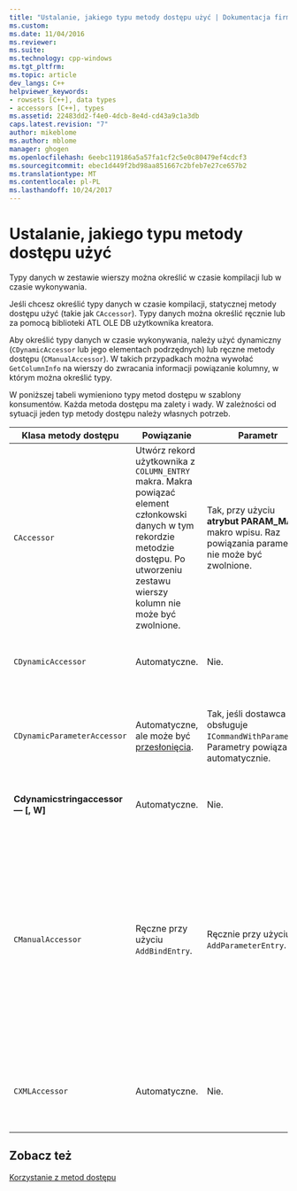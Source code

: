 ```yaml
---
title: "Ustalanie, jakiego typu metody dostępu użyć | Dokumentacja firmy Microsoft"
ms.custom: 
ms.date: 11/04/2016
ms.reviewer: 
ms.suite: 
ms.technology: cpp-windows
ms.tgt_pltfrm: 
ms.topic: article
dev_langs: C++
helpviewer_keywords:
- rowsets [C++], data types
- accessors [C++], types
ms.assetid: 22483dd2-f4e0-4dcb-8e4d-cd43a9c1a3db
caps.latest.revision: "7"
author: mikeblome
ms.author: mblome
manager: ghogen
ms.openlocfilehash: 6eebc119186a5a57fa1cf2c5e0c80479ef4cdcf3
ms.sourcegitcommit: ebec1d449f2bd98aa851667c2bfeb7e27ce657b2
ms.translationtype: MT
ms.contentlocale: pl-PL
ms.lasthandoff: 10/24/2017
---
```

# <a name="determining-which-type-of-accessor-to-use"></a>Ustalanie, jakiego typu metody dostępu użyć
Typy danych w zestawie wierszy można określić w czasie kompilacji lub w czasie wykonywania.  
  
 Jeśli chcesz określić typy danych w czasie kompilacji, statycznej metody dostępu użyć (takie jak `CAccessor`). Typy danych można określić ręcznie lub za pomocą biblioteki ATL OLE DB użytkownika kreatora.  
  
 Aby określić typy danych w czasie wykonywania, należy użyć dynamiczny (`CDynamicAccessor` lub jego elementach podrzędnych) lub ręczne metody dostępu (`CManualAccessor`). W takich przypadkach można wywołać `GetColumnInfo` na wierszy do zwracania informacji powiązanie kolumny, w którym można określić typy.  
  
 W poniższej tabeli wymieniono typy metod dostępu w szablony konsumentów. Każda metoda dostępu ma zalety i wady. W zależności od sytuacji jeden typ metody dostępu należy własnych potrzeb.  
  
|Klasa metody dostępu|Powiązanie|Parametr|Komentarz|  
|--------------------|-------------|---------------|-------------|  
|`CAccessor`|Utwórz rekord użytkownika z `COLUMN_ENTRY` makra. Makra powiązać element członkowski danych w tym rekordzie metodzie dostępu. Po utworzeniu zestawu wierszy kolumn nie może być zwolnione.|Tak, przy użyciu **atrybut PARAM_MAP** makro wpisu. Raz powiązania parametrów nie może być zwolnione.|Najszybszym dostępu z powodu małej ilości kodu.|  
|`CDynamicAccessor`|Automatyczne.|Nie.|Przydatne, jeśli nie jest znany typ danych w zestawie wierszy.|  
|`CDynamicParameterAccessor`|Automatyczne, ale może być [przesłonięcia](../../data/oledb/overriding-a-dynamic-accessor.md).|Tak, jeśli dostawca obsługuje `ICommandWithParameters`. Parametry powiązane automatycznie.|Wolniej niż `CDynamicAccessor` ale przydatne w przypadku wywoływania procedury składowanej ogólne.|  
|**Cdynamicstringaccessor — [, W]**|Automatyczne.|Nie.|Pobiera dane uzyskiwane ze źródła danych jako dane ciągu.|  
|`CManualAccessor`|Ręczne przy użyciu `AddBindEntry`.|Ręcznie przy użyciu `AddParameterEntry`.|Bardzo szybko; Parametry i kolumny powiązane tylko raz. Należy określić typ danych do użycia. (Zobacz [DBVIEWER](http://msdn.microsoft.com/en-us/07620f99-c347-4d09-9ebc-2459e8049832) przykładowa, np.) Wymaga większej ilości kodu niż `CDynamicAccessor` lub `CAccessor`. Jest kilka dodatkowych bezpośrednie wywoływanie OLE DB.|  
|`CXMLAccessor`|Automatyczne.|Nie.|Pobiera dane uzyskiwane ze źródła danych jako ciągu dane i formatuje go jako oznakowane XML dane.|  
  
## <a name="see-also"></a>Zobacz też  
 [Korzystanie z metod dostępu](../../data/oledb/using-accessors.md)